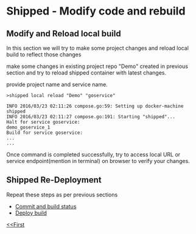 # Shipped - Modify code and rebuild
 
 

## Modify and Reload local build
In this section we will try to make some project changes and reload local build to reflect those changes

make some changes in existing project repo "Demo" created in previous section and  try to reload shipped container with latest changes.

provide project name and service name.
```
>shipped local reload "Demo" "goservice"

INFO 2016/03/23 02:11:26 compose.go:59: Setting up docker-machine shipped
INFO 2016/03/23 02:11:27 compose.go:191: Starting "shipped"...
Halt for service goservice:
demo_goservice_1
Build for service goservice:
...
...
```
Once command is completed successfully, try to access local URL or service endpoint(mention in terminal) on browser to verify your changes.

## Shipped  Re-Deployment
 Repeat these steps as per previous sections
- <a href="4.md">Commit and build status</a>
- <a href="5.md">Deploy build</a>


 <a href="1.md"><<First</a>